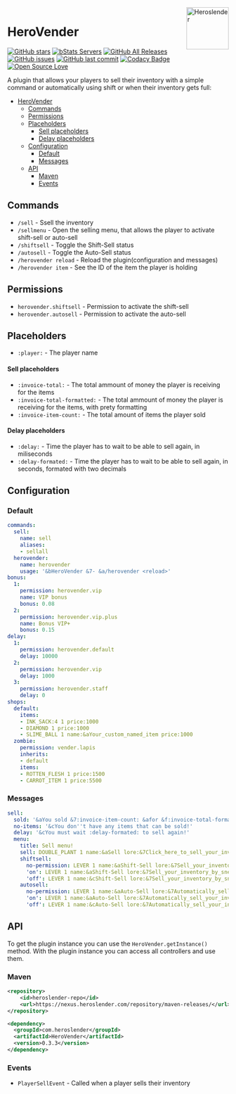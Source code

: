 <img src="https://avatars1.githubusercontent.com/u/16785313?s=96&v=4" alt="Heroslender" title="Heroslender" align="right" height="96" width="96"/>

# HeroVender

[![GitHub stars](https://img.shields.io/github/stars/heroslender/HeroVender.svg)](https://github.com/heroslender/HeroVender/stargazers)
[![bStats Servers](https://img.shields.io/bstats/servers/3757.svg?color=1bcc1b)](https://bstats.org/plugin/bukkit/HeroVender)
[![GitHub All Releases](https://img.shields.io/github/downloads/heroslender/HeroVender/total.svg?logoColor=fff)](https://github.com/heroslender/HeroVender/releases/latest)
[![GitHub issues](https://img.shields.io/github/issues-raw/heroslender/HeroVender.svg?label=issues)](https://github.com/heroslender/HeroVender/issues)
[![GitHub last commit](https://img.shields.io/github/last-commit/heroslender/HeroVender.svg)](https://github.com/heroslender/HeroVender/commit)
[![Codacy Badge](https://api.codacy.com/project/badge/Grade/98c5f1bd76134d168989b8425cd17524)](https://app.codacy.com/app/heroslender/HeroVender?utm_source=github.com&utm_medium=referral&utm_content=heroslender/HeroVender&utm_campaign=Badge_Grade_Dashboard)
[![Open Source Love](https://badges.frapsoft.com/os/v1/open-source.svg?v=103)](https://github.com/ellerbrock/open-source-badges/)

A plugin that allows your players to sell their inventory with a simple command or automatically using shift or when their inventory gets full:

- [HeroVender](#HeroVender)
  - [Commands](#Commands)
  - [Permissions](#Permissions)
  - [Placeholders](#Placeholders)
      - [Sell placeholders](#Sell-placeholders)
      - [Delay placeholders](#Delay-placeholders)
  - [Configuration](#Configuration)
    - [Default](#Default)
    - [Messages](#Messages)
  - [API](#API)
    - [Maven](#Maven)
    - [Events](#Events)

## Commands

- `/sell` - Ssell the inventory
- `/sellmenu` - Open the selling menu, that allows the player to activate shift-sell or auto-sell
- `/shiftsell` - Toggle the Shift-Sell status
- `/autosell` - Toggle the Auto-Sell status
- `/herovender reload` - Reload the plugin(configuration and messages)
- `/herovender item` - See the ID of the item the player is holding

## Permissions

- `herovender.shiftsell` - Permission to activate the shift-sell
- `herovender.autosell` - Permission to activate the auto-sell

## Placeholders

- `:player:` - The player name

#### Sell placeholders

- `:invoice-total:` - The total ammount of money the player is receiving for the items
- `:invoice-total-formatted:` - The total ammount of money the player is receiving for the items, with prety formatting
- `:invoice-item-count:` - The total amount of items the player sold

#### Delay placeholders

- `:delay:` - Time the player has to wait to be able to sell again, in miliseconds
- `:delay-formated:` - Time the player has to wait to be able to sell again, in seconds, formated with two decimals

## Configuration

### Default

```yaml
commands:
  sell:
    name: sell
    aliases:
    - sellall
  herovender:
    name: herovender
    usage: '&bHeroVender &7- &a/herovender <reload>'
bonus:
  1:
    permission: herovender.vip
    name: VIP bonus
    bonus: 0.08
  2:
    permission: herovender.vip.plus
    name: Bonus VIP+
    bonus: 0.15
delay:
  1:
    permission: herovender.default
    delay: 10000
  2:
    permission: herovender.vip
    delay: 1000
  3:
    permission: herovender.staff
    delay: 0
shops:
  default:
    items:
    - INK_SACK:4 1 price:1000
    - DIAMOND 1 price:1000
    - SLIME_BALL 1 name:&aYour_custom_named_item price:1000
  zombie:
    permission: vender.lapis
    inherits:
    - default
    items:
    - ROTTEN_FLESH 1 price:1500
    - CARROT_ITEM 1 price:5500
```

### Messages

```yaml
sell:
  sold: '&aYou sold &7:invoice-item-count: &afor &f:invoice-total-formatted:&a!'
  no-items: '&cYou don''t have any items that can be sold!'
  delay: '&cYou must wait :delay-formated: to sell again!'
  menu:
    title: Sell menu!
    sell: DOUBLE_PLANT 1 name:&aSell lore:&7Click_here_to_sell_your_inventory!
    shiftsell:
      no-permission: LEVER 1 name:&aShift-Sell lore:&7Sell_your_inventory_by_sneaking||&7(Insufficient_permissions)
      'on': LEVER 1 name:&aShift-Sell lore:&7Sell_your_inventory_by_sneaking||&7Current_state->_&aActive|&7(Click_to_deactivate)
      'off': LEVER 1 name:&cShift-Sell lore:&7Sell_your_inventory_by_sneaking||&7Current_state->_&cInactive|&7(Click_to_activate)
    autosell:
      no-permission: LEVER 1 name:&aAuto-Sell lore:&7Automatically_sell_your_inventory_when_full.||&7(Insufficient_permissions)
      'on': LEVER 1 name:&aAuto-Sell lore:&7Automatically_sell_your_inventory_when_full.||&7Current_state->_&aActive|&7(Click_to_deactivate)
      'off': LEVER 1 name:&cAuto-Sell lore:&7Automatically_sell_your_inventory_when_full.||&7Current_state->_&cInactive|&7(Click_to_activate)
```

## API

To get the plugin instance you can use the `HeroVender.getInstance()` method. 
With the plugin instance you can access all controllers and use them.

### Maven

```xml
<repository>
    <id>heroslender-repo</id>
    <url>https://nexus.heroslender.com/repository/maven-releases/</url>
</repository>

<dependency>
  <groupId>com.heroslender</groupId>
  <artifactId>HeroVender</artifactId>
  <version>0.3.3</version>
</dependency>
```

### Events

- `PlayerSellEvent` - Called when a player sells their inventory
